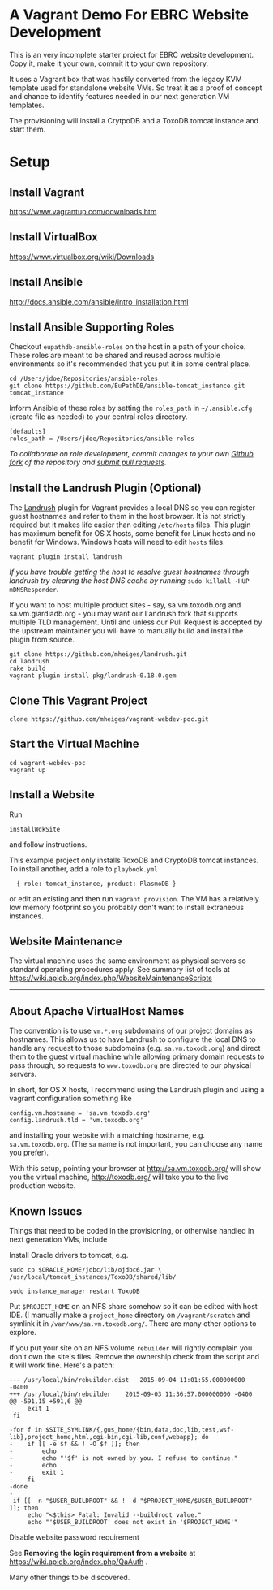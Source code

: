 A Vagrant Demo For EBRC Website Development
===========================================

This is an very incomplete starter project for EBRC website development. Copy it, make it your own, commit it to your own repository.

It uses a Vagrant box that was hastily converted from the legacy KVM template used for standalone website VMs. So treat it as a proof of concept and chance to identify features needed in our next generation VM templates.

The provisioning will install a CrytpoDB and a ToxoDB tomcat instance and start them.


Setup
=====

Install Vagrant
---------------

https://www.vagrantup.com/downloads.htm

Install VirtualBox
------------------

https://www.virtualbox.org/wiki/Downloads

Install Ansible
---------------

http://docs.ansible.com/ansible/intro_installation.html

Install Ansible Supporting Roles
--------------------------------

Checkout `eupathdb-ansible-roles` on the host in a path of your choice. These roles are meant to be shared and reused across multiple environments so it's recommended that you put it in some central place.

    cd /Users/jdoe/Repositories/ansible-roles
    git clone https://github.com/EuPathDB/ansible-tomcat_instance.git tomcat_instance

Inform Ansible of these roles by setting the `roles_path` in `~/.ansible.cfg` (create file as needed) to your central roles directory.

    [defaults] 
    roles_path = /Users/jdoe/Repositories/ansible-roles

_To collaborate on role development, commit changes to your own [Github fork](https://help.github.com/articles/fork-a-repo/) of the repository and [submit pull requests](https://help.github.com/articles/using-pull-requests/)._

Install the Landrush Plugin (Optional)
--------------------------------------

The [Landrush](https://github.com/phinze/landrush) plugin for Vagrant provides a local DNS so you can register guest hostnames and refer to them in the host browser. It is not strictly required but it makes life easier than editing `/etc/hosts` files. This plugin has maximum benefit for OS X hosts, some benefit for Linux hosts and no benefit for Windows. Windows hosts will need to edit `hosts` files.

    vagrant plugin install landrush

_If you have trouble getting the host to resolve guest hostnames through landrush try clearing the host DNS cache by running_ `sudo killall -HUP mDNSResponder`.

If you want to host multiple product sites - say, sa.vm.toxodb.org and sa.vm.giardiadb.org - you may want our Landrush fork that supports multiple TLD management. Until and unless our Pull Request is accepted by the upstream maintainer you will have to manually build and install the plugin from source.

    git clone https://github.com/mheiges/landrush.git
    cd landrush
    rake build
    vagrant plugin install pkg/landrush-0.18.0.gem

Clone This Vagrant Project
--------------------------

    clone https://github.com/mheiges/vagrant-webdev-poc.git

Start the Virtual Machine
-------------------------

    cd vagrant-webdev-poc
    vagrant up


Install a Website
-----------------

Run

    installWdkSite

and follow instructions.

This example project only installs ToxoDB and CryptoDB tomcat instances. To install another, add a role to `playbook.yml`

    - { role: tomcat_instance, product: PlasmoDB }

or edit an existing and then run `vagrant provision`. The VM has a relatively low memory footprint so you probably don't want to install extraneous instances.

Website Maintenance
-------------------

The virtual machine uses the same environment as physical servers so standard operating procedures apply. See summary list of tools at https://wiki.apidb.org/index.php/WebsiteMaintenanceScripts

----

About Apache VirtualHost Names
------------------------------

The convention is to use `vm.*.org` subdomains of our project domains as hostnames. This allows us to have Landrush to configure the local DNS to handle any request to those subdomains (e.g. `sa.vm.toxodb.org`) and direct them to the guest virtual machine while allowing primary domain requests to pass through, so requests to `www.toxodb.org` are directed to our physical servers.

In short, for OS X hosts, I recommend using the Landrush plugin and using a vagrant configuration something like

    config.vm.hostname = 'sa.vm.toxodb.org'
    config.landrush.tld = 'vm.toxodb.org'

and installing your website with a matching hostname, e.g. `sa.vm.toxodb.org`. (The `sa` name is not important, you can choose any name you prefer).

With this setup, pointing your browser at http://sa.vm.toxodb.org/ will show you the virtual machine, http://toxodb.org/ will take you to the live production website.


Known Issues
------------

Things that need to be coded in the provisioning, or otherwise handled in next generation VMs, include

Install Oracle drivers to tomcat, e.g.

    sudo cp $ORACLE_HOME/jdbc/lib/ojdbc6.jar \
    /usr/local/tomcat_instances/ToxoDB/shared/lib/
    
    sudo instance_manager restart ToxoDB

Put `$PROJECT_HOME` on an NFS share somehow so it can be edited with host IDE. (I manually make a `project_home` directory on `/vagrant/scratch` and symlink it in `/var/www/sa.vm.toxodb.org/`. There are many other options to explore.


If you put your site on an NFS volume `rebuilder` will rightly complain you don't own the site's files. Remove the ownership check from the script and it will work fine. Here's a patch:

    --- /usr/local/bin/rebuilder.dist	2015-09-04 11:01:55.000000000 -0400
    +++ /usr/local/bin/rebuilder	2015-09-03 11:36:57.000000000 -0400
    @@ -591,15 +591,6 @@
         exit 1
     fi
 
    -for f in $SITE_SYMLINK/{,gus_home/{bin,data,doc,lib,test,wsf-lib},project_home,html,cgi-bin,cgi-lib,conf,webapp}; do 
    -    if [[ -e $f && ! -O $f ]]; then
    -        echo
    -        echo "'$f' is not owned by you. I refuse to continue."
    -        echo
    -        exit 1
    -    fi
    -done
    -
     if [[ -n "$USER_BUILDROOT" && ! -d "$PROJECT_HOME/$USER_BUILDROOT" ]]; then
         echo "<$this> Fatal: Invalid --buildroot value."
         echo "'$USER_BUILDROOT' does not exist in '$PROJECT_HOME'"

Disable website password requirement

See __Removing the login requirement from a website__ at https://wiki.apidb.org/index.php/QaAuth .

Many other things to be discovered.
